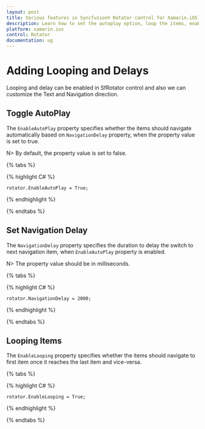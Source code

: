 ```yaml
---
layout: post
title: Various features in Syncfusion® Rotator control for Xamarin.iOS
description: Learn how to set the autoplay option, loop the items, enable Text Area  and choose the navigation direction in Rotator control for Xamarin.Android 
platform: xamarin.ios
control: Rotator
documentation: ug
---
```


# Adding Looping and Delays

Looping and delay can be enabled in SfRotator control and also we can customize the Text and Navigation direction.

## Toggle AutoPlay

The `EnableAutoPlay` property specifies whether the items should navigate automatically based on `NavigationDelay` property, when the property value is set to true.

N> By default, the property value is set to false.

{% tabs %}

{% highlight C# %}

	rotator.EnableAutoPlay = True;

{% endhighlight %}

{% endtabs %}

## Set Navigation Delay

The `NavigationDelay` property specifies the duration to delay the switch to next navigation item, when `EnableAutoPlay` property is enabled.

N> The property value should be in milliseconds.

{% tabs %}

{% highlight C# %}

	rotator.NavigationDelay = 2000;

{% endhighlight %}

{% endtabs %}

## Looping Items

The `EnableLooping` property specifies whether the items should navigate to first item once it reaches the last item and vice-versa.

{% tabs %}

{% highlight C# %}

	rotator.EnableLooping = True;

{% endhighlight %}

{% endtabs %}